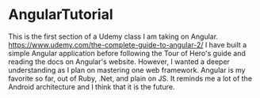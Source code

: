 # AngularTutorial
This is the first section of a Udemy class I am taking on Angular. https://www.udemy.com/the-complete-guide-to-angular-2/
I have built a simple Angular application before following the Tour of Hero's guide and reading the docs on Angular's website. However, I wanted a deeper understanding as I plan on mastering one web framework. Angular is my favorite so far, out of Ruby, .Net, and plain on JS. It reminds me a lot of the Android architecture and I think that it is the future.

